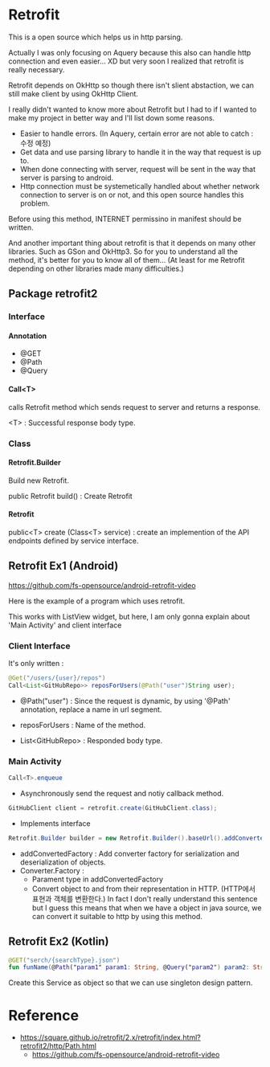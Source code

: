 # Retrofit

This is a open source which helps us in http parsing.

Actually I was only focusing on Aquery because this also can handle http connection and even easier... XD but very soon I realized that retrofit is really necessary.

Retrofit depends on OkHttp so though there isn't slient abstaction, we can still make client by using OkHttp Client.

I really didn't wanted to know more about Retrofit but I had to if I wanted to make my project in better way and I'll list down some reasons.

+ Easier to handle errors. (In Aquery, certain error are not able to catch : 수정 예정)
+ Get data and use parsing library to handle it in the way that request is up to.
+ When done connecting with server, request will be sent in the way that server is parsing to android.
+ Http connection must be systemetically handled about whether network connection to server is on or not, and this open source handles this problem.


Before using this method, INTERNET permissino in manifest should be written.

And another important thing about retrofit is that it depends on many other libraries. Such as GSon and OkHttp3. So for you to understand all the method, it's better for you to know all of them... (At least for me Retrofit depending on other libraries made many difficulties.)

## Package retrofit2

### Interface

#### Annotation 

+ @GET
+ @Path
+ @Query

#### Call\<T>

 calls Retrofit method which sends request to server and returns a response.

\<T> : Successful response body type.

### Class

#### Retrofit.Builder

Build new Retrofit.

public Retrofit build() : Create Retrofit

#### Retrofit

public\<T\> create (Class\<T> service) : create an implemention of the API endpoints defined by service interface.

## Retrofit Ex1 (Android)

https://github.com/fs-opensource/android-retrofit-video

Here is the example of a program which uses retrofit.

This works with ListView widget, but here, I am only gonna explain about 'Main Activity' and client interface

### Client Interface

It's only written : 

```java
@Get("/users/{user}/repos")
Call<List<GitHubRepo>> reposForUsers(@Path("user")String user);
```

+ @Path("user") : Since the request is dynamic, by using '@Path' annotation, replace a name in url segment.


+ reposForUsers : Name of the method.
+ List\<GitHubRepo\> : Responded body type.

### Main Activity

```java
Call<T>.enqueue
```

+ Asynchronously send the request and notiy callback method.

```java
GitHubClient client = retrofit.create(GitHubClient.class);
```

+ Implements interface

```java
Retrofit.Builder builder = new Retrofit.Builder().baseUrl().addConvertedFactory();
```

+ addConvertedFactory : Add converter factory for serialization and deserialization of objects.
+ Converter.Factory : 
  + Parament type in addConvertedFactory
  + Convert object to and from their representation in HTTP. (HTTP에서 표현과 객체를 변환한다.) In fact I don't really understand this sentence but I guess this means that when we have a object in java source, we can convert it suitable to http by using this method.

## Retrofit Ex2 (Kotlin)

```kotlin
@GET("serch/{searchType}.json")
fun funName(@Path("param1" param1: String, @Query("param2") param2: String): Call<Model>)
```



Create this Service as object so that we can use singleton design pattern.

# Reference

+ https://square.github.io/retrofit/2.x/retrofit/index.html?retrofit2/http/Path.html
  + https://github.com/fs-opensource/android-retrofit-video	